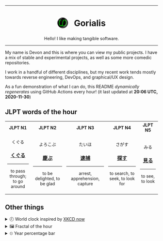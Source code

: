 ***

<h1 align="center">
<sub>
    <img src="readme/resources/avatar.png" height="36">
</sub>
&nbsp;
Gorialis
</h1>
<p align="center">
Hello! I like making tangible software.
</p>

***

My name is Devon and this is where you can view my public projects. I have a mix of stable and experimental projects, as well as some more comedic repositories.

I work in a handful of different disciplines, but my recent work tends mostly towards reverse engineering, DevOps, and graphical/UX design.

As a fun demonstration of what I can do, this README *dynamically regenerates* using GitHub Actions every hour! (it last updated at **20:06 UTC, 2020-11-30**)

<h2>JLPT words of the hour</h2>
<table>
    <tr>
        <th>JLPT N1</th>
        <th>JLPT N2</th>
        <th>JLPT N3</th>
        <th>JLPT N4</th>
        <th>JLPT N5</th>
    </tr>
    <tr>
        <td>
            <p align="center">くぐる</p>
            <h3 align="center"><b><a href="https://jisho.org/search/%E3%81%8F%E3%81%90%E3%82%8B">くぐる</a></b></h3>
            <hr>
            <p align="center">to pass through;<br> to go around</p>
        </td>
        <td>
            <p align="center">よろこぶ</p>
            <h3 align="center"><b><a href="https://jisho.org/search/%E6%85%B6%E3%81%B6">慶ぶ</a></b></h3>
            <hr>
            <p align="center">to be delighted,<wbr> to be glad</p>
        </td>
        <td>
            <p align="center">たいほ</p>
            <h3 align="center"><b><a href="https://jisho.org/search/%E9%80%AE%E6%8D%95">逮捕</a></b></h3>
            <hr>
            <p align="center">arrest,<wbr> apprehension,<wbr> capture</p>
        </td>
        <td>
            <p align="center">さがす</p>
            <h3 align="center"><b><a href="https://jisho.org/search/%E6%8E%A2%E3%81%99">探す</a></b></h3>
            <hr>
            <p align="center">to search,<wbr> to seek,<wbr> to look for</p>
        </td>
        <td>
            <p align="center">みる</p>
            <h3 align="center"><b><a href="https://jisho.org/search/%E8%A6%8B%E3%82%8B">見る</a></b></h3>
            <hr>
            <p align="center">to see,<wbr> to look</p>
        </td>
    </tr>
</table>

<h2>Other things</h2>
<details>
<summary>🕗  World clock inspired by <a href="https://xkcd.com/now">XKCD now</a></summary>

> <img src="generated/now.png" width="512">

</details>
<details>
<summary>&#x1f5bc; Fractal of the hour</summary>

> <img src="generated/fractal.png" width="512">

</details>
<details>
<summary>&#x23f2; Year percentage bar</summary>
<pre><code>2020 [██████████████████▁▁] 91.49%</code></pre>
</details>
